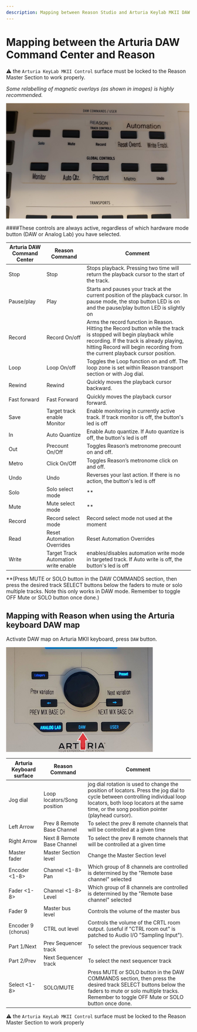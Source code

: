 ```yaml
---
description: Mapping between Reason Studio and Arturia Keylab MKII DAW mode controls and DAW map
---
```

# Mapping between the Arturia DAW Command Center and Reason


:warning: the `Arturia KeyLab MKII Control` surface must be locked to the Reason Master Section to work properly.

_Some relabelling of magnetic overlays (as shown in images) is highly recommended._

<img src="./images/DAWCommandCenter.png" width="500">

####These controls are always active, regardless of which hardware mode button (DAW or Analog Lab) you have selected.

| Arturia DAW Command Center | Reason Command | Comment |
| -------------------------- | -------------- | ----------------------- |
| Stop | Stop | Stops playback. Pressing two time will return the playback cursor to the start of the track. |
| Pause/play | Play | Starts and pauses your track at the current position of the playback cursor. In pause mode, the stop button LED is on and the pause/play button LED is slightly on |
| Record | Record On/off | Arms the record function in Reason. Hitting the Record button while the track is stopped will begin playback while recording. If the track is already playing, hitting Record will begin recording from the current playback cursor position. |
| Loop | Loop On/off | Toggles the Loop function on and off. The loop zone is set within Reason transport section or with Jog dial. |
| Rewind | Rewind | Quickly moves the playback cursor backward. |
| Fast forward | Fast Forward | Quickly moves the playback cursor forward. |
| Save | Target track enable Monitor |  Enable monitoring in currently active track. If track monitor is off, the button's led is off |
| In | Auto Quantize |  Enable Auto quantize. If Auto quantize is off, the button's led is off |
| Out | Precount On/Off | Toggles Reason’s metronome precount on and off. |
| Metro | Click On/Off | Toggles Reason’s metronome click on and off. |
| Undo | Undo  | Reverses your last action. If there is no action, the button's led is off |
| Solo | Solo select mode | ** |
| Mute | Mute select mode | ** |
| Record | Record select mode | Record select mode not used at the moment |
| Read | Reset Automation Overrides | Reset Automation Overrides |
| Write | Target Track Automation write enable | enables/disables automation write mode in targeted track. If Auto write is off, the button's led is off|

**(Press MUTE or SOLO button in the DAW COMMANDS section, then press the desired track SELECT buttons below the faders to mute or solo multiple tracks. Note this only works in DAW mode. Remember to toggle OFF Mute or SOLO button once done.)


## Mapping with Reason when using the Arturia keyboard DAW map

Activate DAW map on Arturia MKII keyboard, press `DAW` button.


<img src="./images/keylab61-pads.jpg" width="400">

| Arturia Keyboard surface | Reason Command | Comment |
| -------------------------- | -------------- | ----------------------- |
| Jog dial | Loop locators/Song position | jog dial rotation is used to change the position of locators. Press the jog dial to cycle between controlling individual loop locators, both loop locators at the same time, or the song position pointer (playhead cursor). |
| Left Arrow | Prev 8 Remote Base Channel | To select the prev 8 remote channels that will be controlled at a given time |
| Right Arrow | Next 8 Remote Base Channel | To select the prev 8 remote channels that will be controlled at a given time |
| Master fader| Master Section level | Change the Master Section level |
| Encoder <1-8> | Channel <1-8> Pan | Which group of 8 channels are controlled is determined by the "Remote base channel" selected |
| Fader <1-8> | Channel <1-8> Level | Which group of 8 channels are controlled is determined by the "Remote base channel" selected |
| Fader 9 | Master bus level | Controls the volume of the master bus |
| Encoder 9 (chorus) | CTRL out level | Controls the volume of the CRTL room output. (useful if "CTRL room out" is patched to Audio I/O "Sampling Input"). |
| Part 1/Next | Prev Sequencer track | To select the previous sequencer track |
| Part 2/Prev | Next Sequencer track | To select the next sequencer track |
|Select <1-8>|SOLO/MUTE|Press MUTE or SOLO button in the DAW COMMANDS section, then press the desired track SELECT buttons below the faders to mute or solo multiple tracks. Remember to toggle OFF Mute or SOLO button once done.|

:warning: the `Arturia KeyLab MKII Control` surface must be locked to the Reason Master Section to work properly
